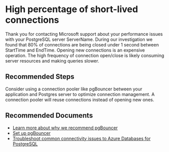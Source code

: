 <properties
    pageTitle="High percentage of short-lived connections"
    description="High percentage of short-lived connections"
    infoBubbleText="Customer has high percentage of short-lived connections. See details on the right"
    service="microsoft.dbforpostgresql"
    resource="dbforpostgresql"
    authors="danielcarbajal"
    ms.author="dacarbaj"
    displayOrder="100"
    articleId="dbforpostgresql-asc-performance-connectivitypool"
    diagnosticScenario="OrcasPostgresConnectionPool"
    selfHelpType="rca"
    supportTopicIds="32639985,32639986,32639987,32640019,32640025,32640026,32640027, 32781006, 32781008, 32781010, 32781012, 32781014"
    resourceTags="windows, linux"
    productPesIds="16222, 17067"
    cloudEnvironments="public, Fairfax, usnat, ussec"
	ownershipId="AzureData_AzureDatabaseforPostgreSQL"
/>

# High percentage of short-lived connections

<!--issueDescription-->
Thank you for contacting Microsoft support about your performance issues with your PostgreSQL server <!--$ServerName-->ServerName<!--/$ServerName-->. During our investigation we found that 80% of connections are being closed under 1 second between <!--$StartTime-->StartTime<!--/$StartTime--> and <!--$EndTime-->EndTime<!--/$EndTime-->. Opening new connections is an expensive operation. The high frequency of connection open/close is likely consuming server resources and making queries slower.
<!--/issueDescription-->

## **Recommended Steps**

Consider using a connection pooler like pgBouncer between your application and Postgres server to optimize connection management. A connection pooler will reuse connections instead of opening new ones.

## **Recommended Documents**

* [Learn more about why we recommend pgBouncer](https://techcommunity.microsoft.com/t5/Azure-Database-for-PostgreSQL/Not-all-Postgres-connection-pooling-is-equal/ba-p/825717)<br>
* [Set up pgBouncer](https://techcommunity.microsoft.com/t5/Azure-Database-for-PostgreSQL/Steps-to-install-and-setup-PgBouncer-connection-pooling-proxy/ba-p/730555)<br>
* [Troubleshoot common connectivity issues to Azure Databases for PostgreSQL](https://docs.microsoft.com/azure/postgresql/howto-troubleshoot-common-connection-issues)